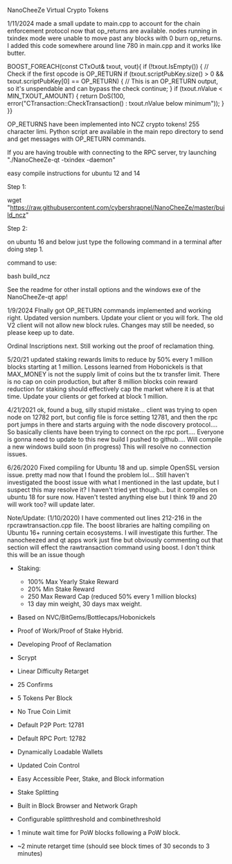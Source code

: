 NanoCheeZe Virtual Crypto Tokens

1/11/2024
made a small update to main.cpp to account for the chain enforcement protocol now that op_returns are available. nodes running in txindex mode were unable to move past any blocks with 0 burn op_returns. I added this code somewhere around line 780 in main.cpp and it works like butter.

BOOST_FOREACH(const CTxOut& txout, vout){   if (!txout.IsEmpty())   {       // Check if the first opcode is OP_RETURN
        if (txout.scriptPubKey.size() > 0 && txout.scriptPubKey[0] == OP_RETURN) {
            // This is an OP_RETURN output, so it's unspendable and can bypass the check
            continue;        }
        if (txout.nValue < MIN_TXOUT_AMOUNT) { return DoS(100, error("CTransaction::CheckTransaction() : txout.nValue below minimum")); }  }}

OP_RETURNS have been implemented into NCZ crypto tokens! 255 character limi.
Python script are available in the main repo directory to send and get messages with OP_RETURN commands.

If you are having trouble with connecting to the RPC server, try launching "./NanoCheeZe-qt -txindex -daemon"

easy compile instructions for ubuntu 12 and 14

Step 1:

wget "https://raw.githubusercontent.com/cybershrapnel/NanoCheeZe/master/build_ncz"

Step 2:

on ubuntu 16 and below just type the following command in a terminal after doing step 1.

command to use:

bash build_ncz

See the readme for other install options and the windows exe of the NanoCheeZe-qt app!

1/9/2024
FInally got OP_RETURN commands implemented and working right. Updated version numbers. Update your client or you will fork. The old V2 client will not allow new block rules. Changes may still be needed, so please keep up to date.

Ordinal Inscriptions next. Still working out the proof of reclamation thing.

5/20/21
updated staking rewards limits to reduce by 50% every 1 million blocks starting at 1 million.
Lessons learned from Hobonickels is that MAX_MONEY is not the supply limit of coins but the tx transfer limit.
There is no cap on coin production, but after 8 million blocks coin reward reduction for staking should effectively cap the market where it is at that time.
Update your clients or get forked at block 1 million.

4/21/2021
ok, found a bug, silly stupid mistake... client was trying to open node on 12782 port, but config file is force setting 12781, and then the rpc port jumps in there and starts arguing with the node discovery protocol.... So basically clients have been trying to connect on the rpc port.... Everyone is gonna need to update to this new build I pushed to github.... Will compile a new windows build soon (in progress) This will resolve no connection issues.

6/26/2020
Fixed compiling for Ubuntu 18 and up. simple OpenSSL version issue. pretty mad now that I found the problem lol... Still haven't investigated the boost issue with what I mentioned in the last update, but I suspect this may resolve it? I haven't tried yet though... but it compiles on ubuntu 18 for sure now. Haven't tested anything else but I think 19 and 20 will work too? will update later.

Note/Update: (1/10/2020)
I have commented out lines 212-216 in the rpcrawtransaction.cpp file. The boost libraries are halting compiling on Ubuntu 16+ running certain ecosystems.  I will investigate this further. The nanocheezed and qt apps work just fine but obviously commenting out that section will effect the rawtransaction command using boost. I don't think this will be an issue though

* Staking:
  * 100% Max Yearly Stake Reward
  * 20% Min Stake Reward
  * 250 Max Reward Cap (reduced 50% every 1 million blocks)
  * 13 day min weight, 30 days max weight.
  
* Based on NVC/BitGems/Bottlecaps/Hobonickels
* Proof of Work/Proof of Stake Hybrid. 
* Developing Proof of Reclamation
* Scrypt
* Linear Difficulty Retarget
* 25 Confirms
* 5 Tokens Per Block
* No True Coin Limit
* Default P2P Port: 12781
* Default RPC Port: 12782
* Dynamically Loadable Wallets 
* Updated Coin Control
* Easy Accessible Peer, Stake, and Block information
* Stake Splitting
* Built in Block Browser and Network Graph
* Configurable splitthreshold and combinethreshold
* 1 minute wait time for PoW blocks following a PoW block.
* ~2 minute retarget time (should see block times of 30 seconds to 3 minutes)
